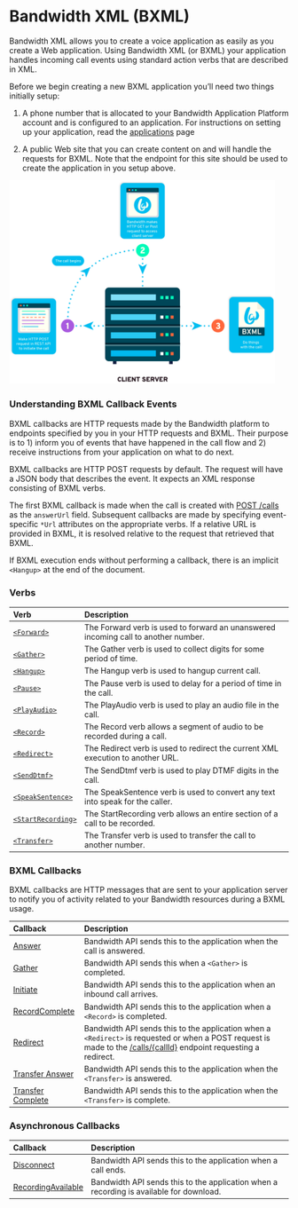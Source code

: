# Bandwidth XML (BXML)

Bandwidth XML allows you to create a voice application as easily as you create a Web application. Using Bandwidth XML (or BXML) your application handles incoming call events using standard action verbs that are described in XML.

Before we begin creating a new BXML application you’ll need two things initially setup:

1. A phone number that is allocated to your Bandwidth Application Platform account and is configured to an application. For instructions on setting up your application, read the [applications](../../account/applications/about.md) page

2. A public Web site that you can create content on and will handle the requests for BXML. Note that the endpoint for this site should be used to create the application in you setup above.

<img src="../../images/bxml_how.png" style="max-width:95%">

###  Understanding BXML Callback Events
BXML callbacks are HTTP requests made by the Bandwidth platform to endpoints specified by you in your HTTP requests and BXML. Their purpose
is to 1) inform you of events that have happened in the call flow and 2) receive instructions from your
application on what to do next.

BXML callbacks are HTTP POST requests by default.  The request will have a JSON body that describes the event.  It
expects an XML response consisting of BXML verbs.

The first BXML callback is made when the call is created with [POST /calls](../methods/calls/postCalls.md) as
the `answerUrl` field.  Subsequent callbacks are made by specifying event-specific `*Url` attributes on the appropriate verbs.  If a
relative URL is provided in BXML, it is resolved relative to the request that retrieved that BXML.

If BXML execution ends without performing a callback, there is an implicit `<Hangup>` at the end of the document.

### Verbs

| Verb                                          | Description                                                                        |
|:----------------------------------------------|:-----------------------------------------------------------------------------------|
| [`<Forward>`](verbs/forward.md)               | The Forward verb is used to forward an unanswered incoming call to another number. |
| [`<Gather>`](verbs/gather.md)                 | The Gather verb is used to collect digits for some period of time.                 |
| [`<Hangup>`](verbs/hangup.md)                 | The Hangup verb is used to hangup current call.                                    |
| [`<Pause>`](verbs/pause.md)                   | The Pause verb is used to delay for a period of time in the call.                  |
| [`<PlayAudio>`](verbs/playAudio.md)           | The PlayAudio verb is used to play an audio file in the call.                      |
| [`<Record>`](verbs/record.md)                 | The Record verb allows a segment of audio to be recorded during a call.            |
| [`<Redirect>`](verbs/redirect.md)             | The Redirect verb is used to redirect the current XML execution to another URL.    |
| [`<SendDtmf>`](verbs/sendDtmf.md)             | The SendDtmf verb is used to play DTMF digits in the call.                         |
| [`<SpeakSentence>`](verbs/speakSentence.md)   | The SpeakSentence verb is used to convert any text into speak for the caller.      |
| [`<StartRecording>`](verbs/startRecording.md) | The StartRecording verb allows an entire section of a call to be recorded.         |
| [`<Transfer>`](verbs/transfer.md)             | The Transfer verb is used to transfer the call to another number.                  |

### BXML Callbacks

BXML callbacks are HTTP messages that are sent to your application server to notify you of activity related to your Bandwidth resources during a BXML usage.

| Callback                                           | Description                                                                                                                                                                                               |
|:---------------------------------------------------|:----------------------------------------------------------------------------------------------------------------------------------------------------------------------------------------------------------|
| [Answer](callbacks/answer.md)                      | Bandwidth API sends this to the application when the call is answered.                                                                                                                                    |
| [Gather](callbacks/gather.md)                      | Bandwidth API sends this when a `<Gather>` is completed.                                                                                                                                                  |
| [Initiate](callbacks/initiate.md)                  | Bandwidth API sends this to the application when an inbound call arrives.                                                                                                                                 |
| [RecordComplete](callbacks/recordComplete.md)      | Bandwidth API sends this to the application when a `<Record>` is completed.                                                                                                                               |
| [Redirect](callbacks/redirect.md)                  | Bandwidth API sends this to the application when a `<Redirect>` is requested or when a POST request is made to the [/calls/{callId}](../methods/calls/postCallsCallId.md) endpoint requesting a redirect. |
| [Transfer Answer](callbacks/transferAnswer.md)     | Bandwidth API sends this to the application when the `<Transfer>` is answered.                                                                                                                            |
| [Transfer Complete](callbacks/transferComplete.md) | Bandwidth API sends this to the application when the `<Transfer>` is complete.                                                                                                                            |

### Asynchronous Callbacks
| Callback                                                    | Description                                                                             |
|:------------------------------------------------------------|:----------------------------------------------------------------------------------------|
| [Disconnect](callbacks/disconnect.md)                       | Bandwidth API sends this to the application when a call ends.                           |
| [RecordingAvailable](callbacks/recordingAvailable.md)       | Bandwidth API sends this to the application when a recording is available for download. |
